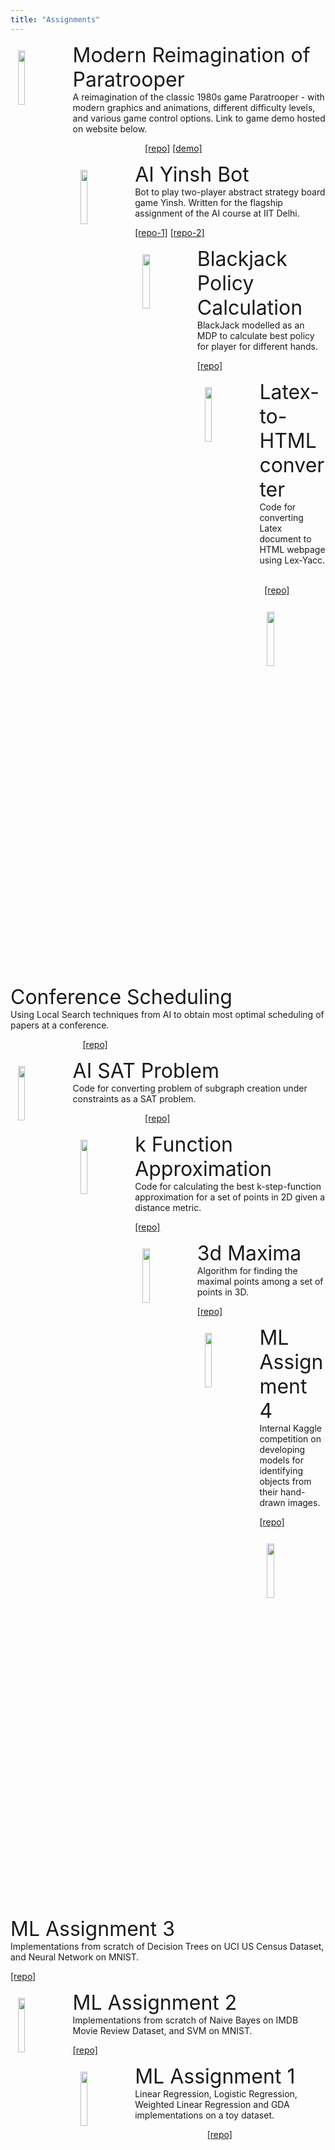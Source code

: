 ```yaml
---
title: "Assignments"
--- 
```


<p>
<img src="../images/paratrooper-game.jpg" style="float: left; width: 15%; margin: 12px" >
<font size="+3"> Modern Reimagination of Paratrooper </font>
<br>
A reimagination of the classic 1980s game Paratrooper - with modern graphics and animations, different difficulty levels, and various game control options. Link to game demo hosted on website below.
</p>

&emsp; &emsp; &emsp; &emsp; &emsp; &emsp; &nbsp; [\[repo\]](https://github.com/sansiddhjain/paratrooper-game) [\[demo\]](https://sansiddhjain.github.io/game)


<p>
<img src="../images/yinsh.png" style="float: left; width: 15%; margin: 12px" >
<font size="+3"> AI Yinsh Bot </font>
<br>
Bot to play two-player abstract strategy board game Yinsh. Written for the flagship assignment of the AI course at IIT Delhi.
</p>

[\[repo-1\]](https://github.com/sansiddhjain/AI-yinsh-v1) [\[repo-2\]](https://github.com/sansiddhjain/AI-yinsh-v2)


<p>
<img src="../images/blackjack.jpeg" style="float: left; width: 15%; margin: 12px" >
<font size="+3"> Blackjack Policy Calculation </font>
<br>
BlackJack modelled as an MDP to calculate best policy for player for different hands.
</p>

[\[repo\]](https://github.com/sansiddhjain/AI-blackjack)

<p>
<img src="../images/latex-logo.png" style="float: left; width: 15%; margin: 12px" >
<font size="+3"> Latex-to-HTML converter </font>
<br>
Code for converting Latex document to HTML webpage using Lex-Yacc.
</p>

&emsp; &emsp; &emsp; &emsp; &emsp; &emsp; &nbsp; [\[repo\]](https://github.com/sansiddhjain/latex-to-html)

<p>
<img src="../images/hill-climbing.jpeg" style="float: left; width: 15%; margin: 12px" >
<font size="+3"> Conference Scheduling </font>
<br>
Using Local Search techniques from AI to obtain most optimal scheduling of papers at a conference.
</p>

&emsp; &emsp; &emsp; &emsp; &emsp; &emsp; &nbsp; [\[repo\]](https://github.com/sansiddhjain/AI-Local-Search)

<p>
<img src="../images/logic.png" style="float: left; width: 15%; margin: 12px" >
<font size="+3"> AI SAT Problem </font>
<br>
Code for converting problem of subgraph creation under constraints as a SAT problem.
</p>

&emsp; &emsp; &emsp; &emsp; &emsp; &emsp; &nbsp; [\[repo\]](https://github.com/sansiddhjain/AI-SAT-Solver)

<p>
<img src="../images/step-function.jpg" style="float: left; width: 15%; margin: 12px" >
<font size="+3"> k Function Approximation </font>
<br>
Code for calculating the best k-step-function approximation for a set of points in 2D given a distance metric.
</p>

<!-- &emsp; &emsp; &emsp; &emsp; &emsp; &emsp; &nbsp; [\[repo\]](https://github.com/sansiddhjain/k-function-approximation) -->
[\[repo\]](https://github.com/sansiddhjain/k-function-approximation)

<p>
<img src="../images/maximal-points.png" style="float: left; width: 15%; margin: 12px" >
<font size="+3"> 3d Maxima </font>
<br>
Algorithm for finding the maximal points among a set of points in 3D.
</p>

[\[repo\]](https://github.com/sansiddhjain/3d-maxima)

<p>
<img src="../images/kaggle-logo-2.png" style="float: left; width: 15%; margin: 12px" >
<font size="+3"> ML Assignment 4 </font>
<br>
Internal Kaggle competition on developing models for identifying objects from their hand-drawn images.
</p>

[\[repo\]](https://github.com/sansiddhjain/ML-assgn-4)

<p>
<img src="../images/mnist.png" style="float: left; width: 15%; margin: 12px" >
<font size="+3"> ML Assignment 3 </font>
<br>
Implementations from scratch of Decision Trees on UCI US Census Dataset, and Neural Network on MNIST.
</p>

[\[repo\]](https://github.com/sansiddhjain/ML-assgn-3)

<p>
<img src="../images/machine-learning.jpeg" style="float: left; width: 15%; margin: 12px" >
<font size="+3"> ML Assignment 2 </font>
<br>
Implementations from scratch of Naive Bayes on IMDB Movie Review Dataset, and SVM on MNIST.
</p>

[\[repo\]](https://github.com/sansiddhjain/ML-assgn-2)

<p>
<img src="../images/logistic-regression.png" style="float: left; width: 15%; margin: 12px" >
<font size="+3"> ML Assignment 1 </font>
<br>
Linear Regression, Logistic Regression, Weighted Linear Regression and GDA implementations on a toy dataset.
</p>

&emsp; &emsp; &emsp; &emsp; &emsp; &emsp; &nbsp; [\[repo\]](https://github.com/sansiddhjain/ML-assgn-1)


